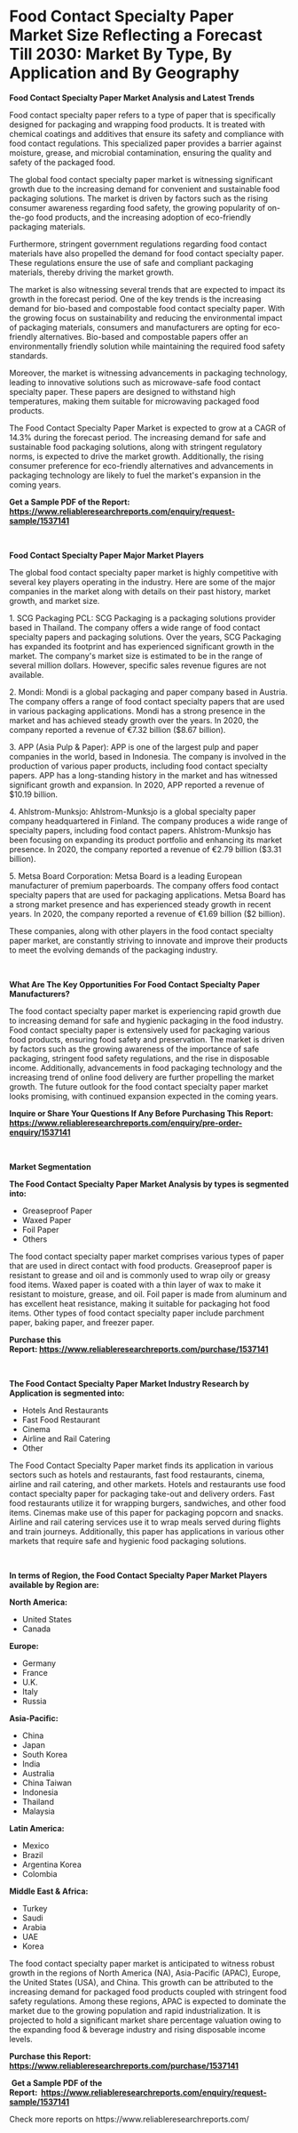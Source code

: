 <p><h1>Food Contact Specialty Paper Market Size Reflecting a Forecast Till 2030: Market By Type, By Application and By Geography</h1></p><p><strong>Food Contact Specialty Paper Market Analysis and Latest Trends</strong></p>
<p><p>Food contact specialty paper refers to a type of paper that is specifically designed for packaging and wrapping food products. It is treated with chemical coatings and additives that ensure its safety and compliance with food contact regulations. This specialized paper provides a barrier against moisture, grease, and microbial contamination, ensuring the quality and safety of the packaged food.</p><p>The global food contact specialty paper market is witnessing significant growth due to the increasing demand for convenient and sustainable food packaging solutions. The market is driven by factors such as the rising consumer awareness regarding food safety, the growing popularity of on-the-go food products, and the increasing adoption of eco-friendly packaging materials.</p><p>Furthermore, stringent government regulations regarding food contact materials have also propelled the demand for food contact specialty paper. These regulations ensure the use of safe and compliant packaging materials, thereby driving the market growth.</p><p>The market is also witnessing several trends that are expected to impact its growth in the forecast period. One of the key trends is the increasing demand for bio-based and compostable food contact specialty paper. With the growing focus on sustainability and reducing the environmental impact of packaging materials, consumers and manufacturers are opting for eco-friendly alternatives. Bio-based and compostable papers offer an environmentally friendly solution while maintaining the required food safety standards.</p><p>Moreover, the market is witnessing advancements in packaging technology, leading to innovative solutions such as microwave-safe food contact specialty paper. These papers are designed to withstand high temperatures, making them suitable for microwaving packaged food products.</p><p>The Food Contact Specialty Paper Market is expected to grow at a CAGR of 14.3% during the forecast period. The increasing demand for safe and sustainable food packaging solutions, along with stringent regulatory norms, is expected to drive the market growth. Additionally, the rising consumer preference for eco-friendly alternatives and advancements in packaging technology are likely to fuel the market's expansion in the coming years.</p></p>
<p><strong>Get a Sample PDF of the Report:&nbsp; <a href="https://www.reliableresearchreports.com/enquiry/request-sample/1537141">https://www.reliableresearchreports.com/enquiry/request-sample/1537141</a></strong></p>
<p>&nbsp;</p>
<p><strong>Food Contact Specialty Paper Major Market Players</strong></p>
<p><p>The global food contact specialty paper market is highly competitive with several key players operating in the industry. Here are some of the major companies in the market along with details on their past history, market growth, and market size.</p><p>1. SCG Packaging PCL: SCG Packaging is a packaging solutions provider based in Thailand. The company offers a wide range of food contact specialty papers and packaging solutions. Over the years, SCG Packaging has expanded its footprint and has experienced significant growth in the market. The company's market size is estimated to be in the range of several million dollars. However, specific sales revenue figures are not available.</p><p>2. Mondi: Mondi is a global packaging and paper company based in Austria. The company offers a range of food contact specialty papers that are used in various packaging applications. Mondi has a strong presence in the market and has achieved steady growth over the years. In 2020, the company reported a revenue of €7.32 billion ($8.67 billion).</p><p>3. APP (Asia Pulp & Paper): APP is one of the largest pulp and paper companies in the world, based in Indonesia. The company is involved in the production of various paper products, including food contact specialty papers. APP has a long-standing history in the market and has witnessed significant growth and expansion. In 2020, APP reported a revenue of $10.19 billion.</p><p>4. Ahlstrom-Munksjo: Ahlstrom-Munksjo is a global specialty paper company headquartered in Finland. The company produces a wide range of specialty papers, including food contact papers. Ahlstrom-Munksjo has been focusing on expanding its product portfolio and enhancing its market presence. In 2020, the company reported a revenue of €2.79 billion ($3.31 billion).</p><p>5. Metsa Board Corporation: Metsa Board is a leading European manufacturer of premium paperboards. The company offers food contact specialty papers that are used for packaging applications. Metsa Board has a strong market presence and has experienced steady growth in recent years. In 2020, the company reported a revenue of €1.69 billion ($2 billion).</p><p>These companies, along with other players in the food contact specialty paper market, are constantly striving to innovate and improve their products to meet the evolving demands of the packaging industry.</p></p>
<p>&nbsp;</p>
<p><strong>What Are The Key Opportunities For Food Contact Specialty Paper Manufacturers?</strong></p>
<p><p>The food contact specialty paper market is experiencing rapid growth due to increasing demand for safe and hygienic packaging in the food industry. Food contact specialty paper is extensively used for packaging various food products, ensuring food safety and preservation. The market is driven by factors such as the growing awareness of the importance of safe packaging, stringent food safety regulations, and the rise in disposable income. Additionally, advancements in food packaging technology and the increasing trend of online food delivery are further propelling the market growth. The future outlook for the food contact specialty paper market looks promising, with continued expansion expected in the coming years.</p></p>
<p><strong>Inquire or Share Your Questions If Any Before Purchasing This Report: <a href="https://www.reliableresearchreports.com/enquiry/pre-order-enquiry/1537141">https://www.reliableresearchreports.com/enquiry/pre-order-enquiry/1537141</a></strong></p>
<p>&nbsp;</p>
<p><strong>Market Segmentation</strong></p>
<p><strong>The Food Contact Specialty Paper Market Analysis by types is segmented into:</strong></p>
<p><ul><li>Greaseproof Paper</li><li>Waxed Paper</li><li>Foil Paper</li><li>Others</li></ul></p>
<p><p>The food contact specialty paper market comprises various types of paper that are used in direct contact with food products. Greaseproof paper is resistant to grease and oil and is commonly used to wrap oily or greasy food items. Waxed paper is coated with a thin layer of wax to make it resistant to moisture, grease, and oil. Foil paper is made from aluminum and has excellent heat resistance, making it suitable for packaging hot food items. Other types of food contact specialty paper include parchment paper, baking paper, and freezer paper.</p></p>
<p><strong>Purchase this Report:&nbsp;<a href="https://www.reliableresearchreports.com/purchase/1537141">https://www.reliableresearchreports.com/purchase/1537141</a></strong></p>
<p>&nbsp;</p>
<p><strong>The Food Contact Specialty Paper Market Industry Research by Application is segmented into:</strong></p>
<p><ul><li>Hotels And Restaurants</li><li>Fast Food Restaurant</li><li>Cinema</li><li>Airline and Rail Catering</li><li>Other</li></ul></p>
<p><p>The Food Contact Specialty Paper market finds its application in various sectors such as hotels and restaurants, fast food restaurants, cinema, airline and rail catering, and other markets. Hotels and restaurants use food contact specialty paper for packaging take-out and delivery orders. Fast food restaurants utilize it for wrapping burgers, sandwiches, and other food items. Cinemas make use of this paper for packaging popcorn and snacks. Airline and rail catering services use it to wrap meals served during flights and train journeys. Additionally, this paper has applications in various other markets that require safe and hygienic food packaging solutions.</p></p>
<p>&nbsp;</p>
<p><strong>In terms of Region, the Food Contact Specialty Paper Market Players available by Region are:</strong></p>
<p>
    <p> <strong> North America: </strong>
        <ul>
            <li>United States</li>
            <li>Canada</li>
        </ul>
        </p> 
    <p> <strong> Europe: </strong>
        <ul>
            <li>Germany</li>
            <li>France</li>
            <li>U.K.</li>
            <li>Italy</li>
            <li>Russia</li>
        </ul>
        </p> 
    <p> <strong> Asia-Pacific: </strong>
        <ul>
            <li>China</li>
            <li>Japan</li>
            <li>South Korea</li>
            <li>India</li>
            <li>Australia</li>
            <li>China Taiwan</li>
            <li>Indonesia</li>
            <li>Thailand</li>
            <li>Malaysia</li>
        </ul>
        </p> 
    <p> <strong> Latin America: </strong>
        <ul>
            <li>Mexico</li>
            <li>Brazil</li>
            <li>Argentina Korea</li>
            <li>Colombia</li>
        </ul>
        </p> 
    <p> <strong> Middle East & Africa: </strong>
        <ul>
            <li>Turkey</li>
            <li>Saudi</li>
            <li>Arabia</li>
            <li>UAE</li>
            <li>Korea</li>
        </ul>
    </p>
    </p>
<p><p>The food contact specialty paper market is anticipated to witness robust growth in the regions of North America (NA), Asia-Pacific (APAC), Europe, the United States (USA), and China. This growth can be attributed to the increasing demand for packaged food products coupled with stringent food safety regulations. Among these regions, APAC is expected to dominate the market due to the growing population and rapid industrialization. It is projected to hold a significant market share percentage valuation owing to the expanding food & beverage industry and rising disposable income levels.</p></p>
<p><strong>Purchase this Report: <a href="https://www.reliableresearchreports.com/purchase/1537141">https://www.reliableresearchreports.com/purchase/1537141</a></strong></p>
<p>&nbsp;<strong>Get a Sample PDF of the Report:&nbsp;&nbsp;<a href="https://www.reliableresearchreports.com/enquiry/request-sample/1537141">https://www.reliableresearchreports.com/enquiry/request-sample/1537141</a></strong></p>
<p><strong></strong></p>
<p>Check more reports on https://www.reliableresearchreports.com/</p>